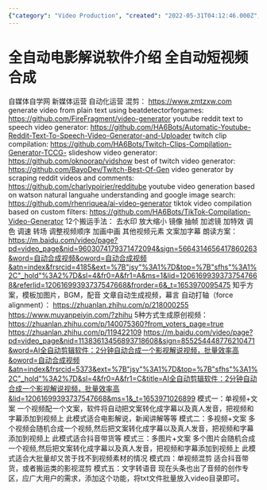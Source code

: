 ```yaml
---
{"category": "Video Production", "created": "2022-05-31T04:12:46.000Z", "date": "2022-05-31 04:12:46", "description": "This article delves into the world of automatic video generation, exploring various methods and tools that facilitate the creation of diverse content such as YouTube videos, short films, Twitch compilations, TikTok videos, and more. Techniques covered include using templates, images, background music (BGM), voiceovers, filtering, effects, subtitling, single video editing, and transforming text into voiceovers.", "modified": "2022-08-18T15:25:37.549Z", "tags": ["information gathering", "popular video generator", "social media", "video generator"], "title": "全自动电影解说软件介绍"}
---
```

# 全自动电影解说软件介绍 全自动短视频合成
自媒体自学网 新媒体运营 自动化运营 混剪：
https://www.zmtzxw.com
generate video from plain text using beatdetectorforgames:
https://github.com/FireFragment/video-generator
youtube reddit text to speech video generator:
https://github.com/HA6Bots/Automatic-Youtube-Reddit-Text-To-Speech-Video-Generator-and-Uploader
twitch clip compilation:
https://github.com/HA6Bots/Twitch-Clips-Compilation-Generator-TCCG-
slideshow video generator:
https://github.com/oknoorap/vidshow
best of twitch video generator:
https://github.com/BayoDev/Twitch-Best-Of-Gen
video generator by scraping reddit videos and comments:
https://github.com/charlypoirier/redditube
youtube video generation based on watson natural languahe understanding and google image search:
https://github.com/rhenriquea/ai-video-generator
tiktok video compilation based on custom filters:
https://github.com/HA6Bots/TikTok-Compilation-Video-Generator
12个搬运手法：
去水印 放大缩小 镜像 抽帧 加滤镜 加特效 调色 调速 转场 调整视频顺序 加画中画 其他视频元素
文案加字幕 朗读方案：
https://m.baidu.com/video/page?pd=video_page&nid=9603074179371472094&sign=5664314656417860263&word=自动合成视频&oword=自动合成视频&atn=index&frsrcid=4185&ext=%7B"jsy"%3A1%7D&top=%7B"sfhs"%3A1%2C"_hold"%3A2%7D&sl=4&fr0=A&fr1=A&ms=1&lid=12061699393737547668&referlid=12061699393737547668&frorder=6&_t=1653970095475
知乎方案，模板加图片，BGM，配音
文章自动生成视频，幕言 自动打轴（force alignment）：
https://zhuanlan.zhihu.com/p/218000255
https://www.muyanpeiyin.com/?zhihu
5种方式生成原创视频：
https://zhuanlan.zhihu.com/p/140075360?from_voters_page=true
https://zhuanlan.zhihu.com/p/119422109
https://m.baidu.com/video/page?pd=video_page&nid=11383613456893718608&sign=855254448776210471&word=AI全自动剪辑软件：2分钟自动合成一个影视解说视频，批量效率高&oword=自动合成视频&atn=index&frsrcid=5373&ext=%7B"jsy"%3A1%7D&top=%7B"sfhs"%3A1%2C"_hold"%3A2%7D&sl=4&fr0=A&fr1=C&title=AI全自动剪辑软件：2分钟自动合成一个影视解说视频，批量效率高&lid=12061699393737547668&ms=1&_t=1653971026899
模式一：单视频+文案
一个视频配一个文案，软件将自动把文案转化成字幕以及真人发音，把视频和字幕添加到视频上
此模式适合电影解说，新闻讲解等等
模式二：多视频+文案
多个视频会随机合成一个视频,然后把文案转化成字幕以及真人发音，把视频和字幕添加到视频上
此模式适合抖音带货等
模式三：多图片+文案
多个图片会随机合成一个视频,然后把文案转化成字幕以及真人发音，把视频和字幕添加到视频上
此模式适合大批量却又苦于找不到视频素材的情况
模式四：单视频混剪
适合抖音带货，或者搬运类的影视混剪
模式五：文字转语音
现在头条也出了音频的创作专区，应广大用户的需求，添加这个功能，将txt文件批量放入video目录即可。